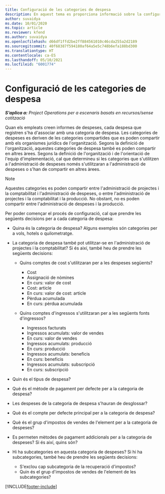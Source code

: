 ```yaml
---
title: Configuració de les categories de despesa
description: En aquest tema es proporciona informació sobre la configuració de les categories de despesa i categories compartides per als informes de despeses.
author: suvaidya
ms.date: 10/01/2020
ms.topic: article
ms.reviewer: kfend
ms.author: suvaidya
ms.openlocfilehash: d66df1ffd2be2ff884561010c46cda255a2d2189
ms.sourcegitcommit: 40f68387f594180af64a5e5c748b6efa188bd300
ms.translationtype: HT
ms.contentlocale: ca-ES
ms.lasthandoff: 05/10/2021
ms.locfileid: "6001774"
---
```

# <a name="set-up-expense-categories"></a>Configuració de les categories de despesa

_**S'aplica a:** Project Operations per a escenaris basats en recursos/sense cotització_

Quan els empleats creen informes de despeses, cada despesa que registren s'ha d'associar amb una categoria de despesa. Les categories de despeses es deriven de les categories compartides que es poden compartir amb els organismes jurídics de l'organització. Segons la definició de l'organització, aquestes categories de despesa també es poden compartir en altres àrees. Segons la definició de l'organització i de l'orientació de l'equip d'implementació, cal que determineu si les categories que s'utilitzen a l'administració de despeses només s'utilitzaran a l'administració de despeses o s'han de compartir en altres àrees.

> [!NOTE]
> Aquestes categories es poden compartir entre l'administració de projectes i la comptabilitat i l'administració de despeses, o entre l'administració de projectes i la comptabilitat i la producció. No obstant, no es poden compartir entre l'administració de despeses i la producció.

Per poder començar el procés de configuració, cal que prendre les següents decisions per a cada categoria de despesa:

- Quina és la categoria de despesa? Alguns exemples són categories per a vols, hotels o quilometratge.
- La categoria de despesa també pot utilitzar-se en l'administració de projectes i la comptabilitat? Si és així, també heu de prendre les següents decisions:

    - Quins comptes de cost s'utilitzaran per a les despeses següents?

        - Cost
        - Assignació de nòmines
        - En curs: valor de cost
        - Cost: article
        - En curs: valor de cost: article
        - Pèrdua acumulada
        - En curs: pèrdua acumulada

    - Quins comptes d'ingressos s'utilitzaran per a les següents fonts d'ingressos?

        - Ingressos facturats
        - Ingressos acumulats: valor de vendes
        - En curs: valor de vendes
        - Ingressos acumulats: producció
        - En curs: producció
        - Ingressos acumulats: beneficis
        - En curs: beneficis
        - Ingressos acumulats: subscripció
        - En curs: subscripció

- Quin és el tipus de despesa?
- Què és el mètode de pagament per defecte per a la categoria de despesa?
- Les despeses de la categoria de despesa s'hauran de desglossar?
- Què és el compte per defecte principal per a la categoria de despesa?
- Què és el grup d'impostos de vendes de l'element per a la categoria de despeses?
- Es permeten mètodes de pagament addicionals per a la categoria de despeses? Si és així, quins són?
- Hi ha subcategories en aquesta categoria de despeses? Si hi ha subcategories, també heu de prendre les següents decisions:

    - S'exclou cap subcategoria de la recuperació d'impostos?
    - Quin és el grup d'impostos de vendes de l'element de les subcategories?


[!INCLUDE[footer-include](../includes/footer-banner.md)]